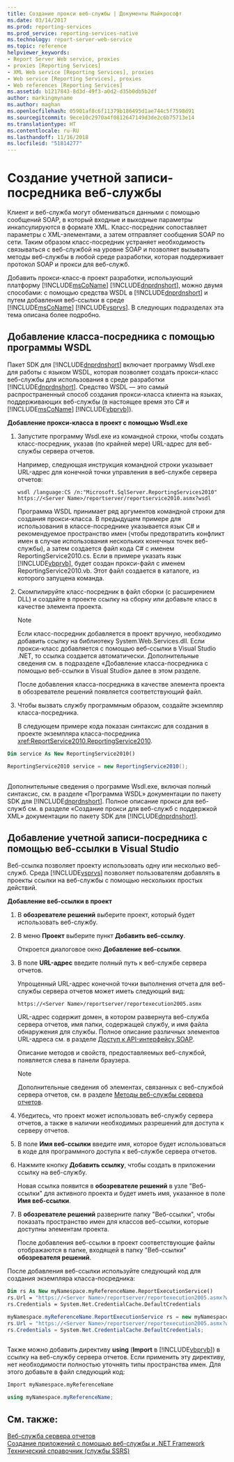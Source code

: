 ```yaml
---
title: Создание прокси веб-службы | Документы Майкрософт
ms.date: 03/14/2017
ms.prod: reporting-services
ms.prod_service: reporting-services-native
ms.technology: report-server-web-service
ms.topic: reference
helpviewer_keywords:
- Report Server Web service, proxies
- proxies [Reporting Services]
- XML Web service [Reporting Services], proxies
- Web service [Reporting Services], proxies
- Web references [Reporting Services]
ms.assetid: b1217843-8d3d-49f3-a0d2-d35b0db5b2df
author: markingmyname
ms.author: maghan
ms.openlocfilehash: 05901af8c6f11379b186495d1ae744c5f7598d91
ms.sourcegitcommit: 9ece10c2970a4f0812647149d3de2c6b75713e14
ms.translationtype: HT
ms.contentlocale: ru-RU
ms.lasthandoff: 11/16/2018
ms.locfileid: "51814277"
---
```

# <a name="creating-the-web-service-proxy"></a>Создание учетной записи-посредника веб-службы
  Клиент и веб-служба могут обмениваться данными с помощью сообщений SOAP, в который входные и выходные параметры инкапсулируются в формате XML. Класс-посредник сопоставляет параметры с XML-элементами, а затем отправляет сообщения SOAP по сети. Таким образом класс-посредник устраняет необходимость связываться с веб-службой на уровне SOAP и позволяет вызывать методы веб-службы в любой среде разработки, которая поддерживает протокол SOAP и прокси для веб-служб.  
  
 Добавить прокси-класс-в проект разработки, использующий платформу [!INCLUDE[msCoName](../../../includes/msconame-md.md)] [!INCLUDE[dnprdnshort](../../../includes/dnprdnshort-md.md)], можно двумя способами: с помощью средства WSDL в [!INCLUDE[dnprdnshort](../../../includes/dnprdnshort-md.md)] и путем добавления веб-ссылки в среде [!INCLUDE[msCoName](../../../includes/msconame-md.md)] [!INCLUDE[vsprvs](../../../includes/vsprvs-md.md)]. В следующих подразделах эта тема описана более подробно.  
  
## <a name="adding-the-proxy-using-the-wsdl-tool"></a>Добавление класса-посредника с помощью программы WSDL  
 Пакет SDK для [!INCLUDE[dnprdnshort](../../../includes/dnprdnshort-md.md)] включает программу Wsdl.exe для работы с языком WSDL, которая позволяет создать прокси-класс веб-службы для использования в среде разработки [!INCLUDE[dnprdnshort](../../../includes/dnprdnshort-md.md)]. Средство WSDL — это самый распространенный способ создания прокси-класса клиента на языках, поддерживающих веб-службы (в настоящее время это C# и [!INCLUDE[msCoName](../../../includes/msconame-md.md)] [!INCLUDE[vbprvb](../../../includes/vbprvb-md.md)]).  
  
 **Добавление прокси-класса в проект с помощью Wsdl.exe**  
  
1.  Запустите программу Wsdl.exe из командной строки, чтобы создать класс-посредник, указав (по крайней мере) URL-адрес для веб-службы сервера отчетов.  
  
     Например, следующая инструкция командной строки указывает URL-адрес для конечной точки управления в веб-службе сервера отчетов:  
  
    ```  
    wsdl /language:CS /n:"Microsoft.SqlServer.ReportingServices2010" https://<Server Name>/reportserver/reportservice2010.asmx?wsdl  
    ```  
  
     Программа WSDL принимает ряд аргументов командной строки для создания прокси-класса. В предыдущем примере для использования в классе-посреднике указывается язык C# и рекомендуемое пространство имен (чтобы предотвратить конфликт имен в случае использования нескольких конечных точек веб-службы), а затем создается файл кода C# с именем ReportingService2010.cs. Если в примере указать язык [!INCLUDE[vbprvb](../../../includes/vbprvb-md.md)], будет создан прокси-файл с именем ReportingService2010.vb. Этот файл создается в каталоге, из которого запущена команда.  
  
2.  Скомпилируйте класс-посредник в файл сборки (с расширением DLL) и создайте в проекте ссылку на сборку или добавьте класс в качестве элемента проекта.  
  
    > [!NOTE]  
    >  Если класс-посредник добавляется в проект вручную, необходимо добавить ссылку на библиотеку System.Web.Services.dll. Если прокси-класс добавляется с помощью веб-ссылки в Visual Studio .NET, то ссылка создается автоматически. Дополнительные сведения см. в подразделе «Добавление класса-посредника с помощью веб-ссылки в Visual Studio» далее в этом разделе.  
  
     После добавления класса-посредника в качестве элемента проекта в обозревателе решений появляется соответствующий файл.  
  
3.  Чтобы вызвать службу программным образом, создайте экземпляр класса-посредника.  
  
     В следующем примере кода показан синтаксис для создания в проекте экземпляра класса-посредника <xref:ReportService2010.ReportingService2010>.  
  
```vb  
Dim service As New ReportingService2010()  
```  
  
```csharp  
ReportingService2010 service = new ReportingService2010();  
  
```  
  
 Дополнительные сведения о программе Wsdl.exe, включая полный синтаксис, см. в разделе «Программа WSDL» документации по пакету SDK для [!INCLUDE[dnprdnshort](../../../includes/dnprdnshort-md.md)]. Полное описание прокси для веб-служб см. в разделе «Создание прокси для веб-служб с поддержкой XML» документации по пакету SDK для [!INCLUDE[dnprdnshort](../../../includes/dnprdnshort-md.md)].  
  
## <a name="adding-the-proxy-using-a-web-reference-in-visual-studio"></a>Добавление учетной записи-посредника с помощью веб-ссылки в Visual Studio  
 Веб-ссылка позволяет проекту использовать одну или несколько веб-служб. Среда [!INCLUDE[vsprvs](../../../includes/vsprvs-md.md)] позволяет пользователям добавлять в проекты ссылки на веб-службы с помощью нескольких простых действий.  
  
 **Добавление веб-ссылки в проект**  
  
1.  В **обозревателе решений** выберите проект, который будет использовать веб-службу.  
  
2.  В меню **Проект** выберите пункт **Добавить веб-ссылку**.  
  
     Откроется диалоговое окно **Добавление веб-ссылки**.  
  
3.  В поле **URL-адрес** введите полный путь к веб-службе сервера отчетов.  
  
     Упрощенный URL-адрес конечной точки выполнения отчета для веб-службы сервера отчетов может иметь следующий вид:  
  
    ```  
    https://<Server Name>/reportserver/reportexecution2005.asmx  
    ```  
  
     URL-адрес содержит домен, в котором развернута веб-служба сервера отчетов, имя папки, содержащей службу, и имя файла обнаружения для службы. Полное описание различных элементов URL-адреса см. в разделе [Доступ к API-интерфейсу SOAP](../../../reporting-services/report-server-web-service/accessing-the-soap-api.md).  
  
     Описание методов и свойств, предоставляемых веб-службой, появляется слева в панели браузера.  
  
    > [!NOTE]  
    >  Дополнительные сведения об элементах, связанных с веб-службой сервера отчетов, см. в разделе [Методы веб-службы сервера отчетов](../../../reporting-services/report-server-web-service/methods/report-server-web-service-methods.md).  
  
4.  Убедитесь, что проект может использовать веб-службу сервера отчетов, а также в наличии необходимых разрешений для доступа к серверу отчетов.  
  
5.  В поле **Имя веб-ссылки** введите имя, которое будет использоваться в коде для программного доступа к веб-службе сервера отчетов.  
  
6.  Нажмите кнопку **Добавить ссылку**, чтобы создать в приложении ссылку на веб-службу.  
  
     Новая ссылка появится в **обозревателе решений** в узле "Веб-ссылки" для активного проекта и будет иметь имя, указанное в поле **Имя веб-ссылки**.  
  
7.  В **обозревателе решений** разверните папку "Веб-ссылки", чтобы показать пространство имен для классов веб-ссылки, которые доступны элементам проекта.  
  
     После добавления веб-ссылки в проект соответствующие файлы отображаются в папке, входящей в папку "Веб-ссылки" **обозревателя решений**.  
  
 После добавления веб-ссылки используйте следующий код для создания экземпляра класса-посредника:  
  
```vb  
Dim rs As New myNamespace.myReferenceName.ReportExecutionService()  
rs.Url = "https://<Server Name>/reportserver/reportexecution2005.asmx?wsdl"  
rs.Credentials = System.Net.CredentialCache.DefaultCredentials  
```  
  
```csharp  
myNamespace.myReferenceName.ReportExecutionService rs = new myNamespace.myReferenceName.ReportExecutionService();  
rs.Url = "https://<Server Name>/reportserver/reportexecution2005.asmx?wsdl";  
rs.Credentials = System.Net.CredentialCache.DefaultCredentials;  
  
```  
  
 Также можно добавить директиву **using** (**Import** в [!INCLUDE[vbprvb](../../../includes/vbprvb-md.md)]) в ссылку на веб-службу сервера отчетов. Если применить эту директиву, нет необходимости полностью уточнять типы пространства имен. Для этого добавьте в файл следующий код:  
  
```vb  
Import myNamespace.myReferenceName  
```  
  
```csharp  
using myNamespace.myReferenceName;  
```  
  
## <a name="see-also"></a>См. также:  
 [Веб-служба сервера отчетов](../../../reporting-services/report-server-web-service/report-server-web-service.md)   
 [Создание приложений с помощью веб-службы и .NET Framework](../../../reporting-services/report-server-web-service/net-framework/building-applications-using-the-web-service-and-the-net-framework.md)   
 [Технический справочник (службы SSRS)](../../../reporting-services/technical-reference-ssrs.md)  
  
  
